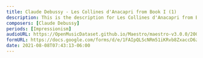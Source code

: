 ```yaml
---
title: Claude Debussy - Les Collines d'Anacapri from Book I (1)
description: This is the description for Les Collines d'Anacapri from Book I by Claude Debussy
composers: [Claude Debussy]
periods: [Impressionism]
audioURL: https://OpenMusicDataset.github.io/Maestro/maestro-v3.0.0/2008/MIDI-Unprocessed_10_R3_2008_01-05_ORIG_MID--AUDIO_10_R3_2008_wav--2.midi
formURL: https://docs.google.com/forms/d/e/1FAIpQLScNRm51iKRvb8ZxaccD6zS1Snzt8NbROUngxpd9QL0BHLb3XQ/viewform
date: 2021-08-08T07:43:13-06:00
---
```


